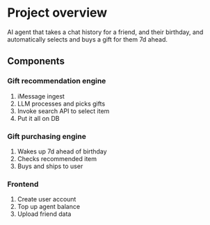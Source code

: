 # Project overview
AI agent that takes a chat history for a friend, and their birthday, and automatically selects and buys a gift for them 7d ahead.

## Components

### Gift recommendation engine
1. iMessage ingest
2. LLM processes and picks gifts
3. Invoke search API to select item
4. Put it all on DB
   
### Gift purchasing engine
1. Wakes up 7d ahead of birthday
2. Checks recommended item
3. Buys and ships to user

### Frontend
1. Create user account
2. Top up agent balance
3. Upload friend data
